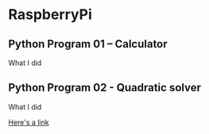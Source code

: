 # RaspberryPi

## Python Program 01 – Calculator

What I did

## Python Program 02 - Quadratic solver

What I did

<a href="https://google.com" target="_blank">Here's a link</a>
